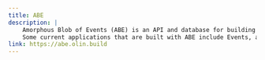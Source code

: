 ```yaml
---
title: ABE
description: |
    Amorphous Blob of Events (ABE) is an API and database for building interfaces and experiences around events at Olin.
    Some current applications that are built with ABE include Events, and FUTUREboard.
link: https://abe.olin.build
---
```

